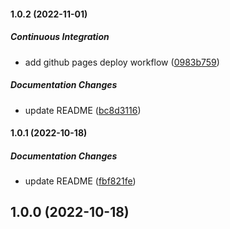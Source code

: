 #### 1.0.2 (2022-11-01)

##### Continuous Integration

*  add github pages deploy workflow ([0983b759](https://github.com/misuken-now/react-sass-inlinesvg/commit/0983b7590da735ed329f4f63bcbc35b0c67916b3))

##### Documentation Changes

*  update README ([bc8d3116](https://github.com/misuken-now/react-sass-inlinesvg/commit/bc8d3116fb47ff98d7f5a72d0162cbd4194b5b31))

#### 1.0.1 (2022-10-18)

##### Documentation Changes

*  update README ([fbf821fe](https://github.com/misuken-now/react-sass-inlinesvg/commit/fbf821fe3c2845bfdfac1a54d2a558a5f4f4e2e5))

## 1.0.0 (2022-10-18)

